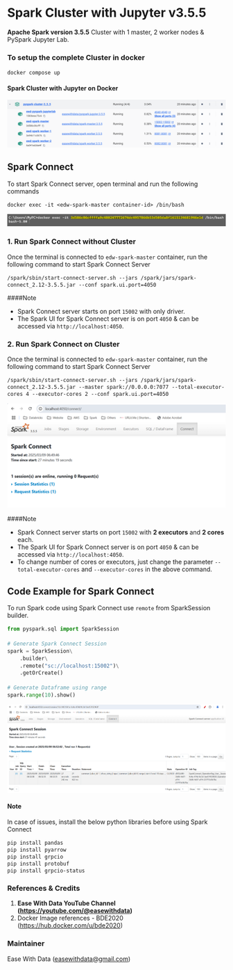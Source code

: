 # Spark Cluster with Jupyter v3.5.5

**Apache Spark version 3.5.5** Cluster with 1 master, 2 worker nodes & PySpark Jupyter Lab.

### To setup the complete Cluster in docker
```shell
docker compose up
```

#### Spark Cluster with Jupyter on Docker
![img.png](readme_docs/img.png)

## Spark Connect
To start Spark Connect server, open terminal and run the following commands

```shell
docker exec -it <edw-spark-master container-id> /bin/bash
```


![img_1.png](readme_docs/img_1.png)

### 1. Run Spark Connect without Cluster
Once the terminal is connected to `edw-spark-master` container, run the following command to start Spark Connect Server

```shell
/spark/sbin/start-connect-server.sh --jars /spark/jars/spark-connect_2.12-3.5.5.jar --conf spark.ui.port=4050
```

####Note
- Spark Connect server starts on port `15002` with only driver. 
- The Spark UI for Spark Connect server is on port `4050` & can be accessed via `http://localhost:4050`.

### 2. Run Spark Connect on Cluster

Once the terminal is connected to `edw-spark-master` container, run the following command to start Spark Connect Server

```shell
/spark/sbin/start-connect-server.sh --jars /spark/jars/spark-connect_2.12-3.5.5.jar --master spark://0.0.0.0:7077 --total-executor-cores 4 --executor-cores 2 --conf spark.ui.port=4050
```

![img_2.png](readme_docs/img_2.png)

####Note
- Spark Connect server starts on port `15002` with **2 executors** and **2 cores** each. 
- The Spark UI for Spark Connect server is on port `4050` & can be accessed via `http://localhost:4050`.
- To change number of cores or executors, just change the parameter `--total-executor-cores` and `--executor-cores` in the above command.


## Code Example for Spark Connect
To run Spark code using Spark Connect use `remote` from SparkSession builder.
```python
from pyspark.sql import SparkSession

# Generate Spark Connect Session
spark = SparkSession\
    .builder\
    .remote("sc://localhost:15002")\
    .getOrCreate()

# Generate Dataframe using range
spark.range(10).show()
```

![img_3.png](readme_docs/img_3.png)

#### Note
In case of issues, install the below python libraries before using Spark Connect
```
pip install pandas
pip install pyarrow
pip install grpcio
pip install protobuf
pip install grpcio-status
```

### References & Credits
1. **Ease With Data YouTube Channel (https://youtube.com/@easewithdata)**
2. Docker Image references - BDE2020 (https://hub.docker.com/u/bde2020)

### Maintainer
Ease With Data (easewithdata@gmail.com)